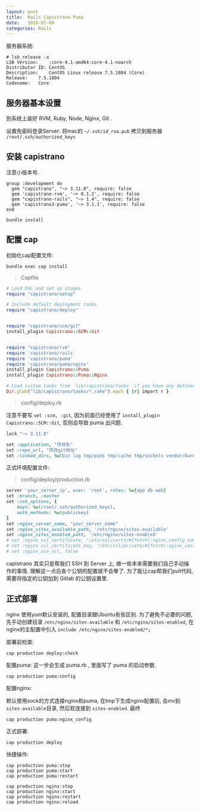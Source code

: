 ```yaml
---
layout: post
title:  Rails Capistrano Puma  
date:   2018-07-09
categories: Rails
---
```


服务器系统:

```text
# lsb_release -a
LSB Version:	:core-4.1-amd64:core-4.1-noarch
Distributor ID:	CentOS
Description:	CentOS Linux release 7.5.1804 (Core)
Release:	7.5.1804
Codename:	Core
```

## 服务器基本设置
到系统上装好 RVM, Ruby, Node, Nginx, Git .
 
设置免密码登录Server:
 将mac的 `~/.ssh/id_rsa.pub` 拷贝到服务器 `/root/.ssh/authorized_keys`
 
## 安装 capistrano

注意小版本号.

```text
group :development do
  gem "capistrano", "~> 3.11.0", require: false
  gem 'capistrano-rvm', '~> 0.1.2', require: false
  gem "capistrano-rails", "~> 1.4", require: false
  gem 'capistrano3-puma', '~> 3.1.1', require: false
end
```

```text
bundle install 
```

## 配置 cap

初始化cap配置文件:

```text
bundle exec cap install
```

> Capfile

```ruby
# Load DSL and set up stages
require "capistrano/setup"

# Include default deployment tasks
require "capistrano/deploy"


require "capistrano/scm/git"
install_plugin Capistrano::SCM::Git


require "capistrano/rvm"
require 'capistrano/rails'
require 'capistrano/puma'
require 'capistrano/puma/nginx'
install_plugin Capistrano::Puma
install_plugin Capistrano::Puma::Nginx

# Load custom tasks from `lib/capistrano/tasks` if you have any defined
Dir.glob("lib/capistrano/tasks/*.rake").each { |r| import r }

```



> config/deploy.rb

注意不要写 `set :scm, :git`, 因为前面已经使用了 `install_plugin Capistrano::SCM::Git`, 否则会导致 puma 出问题.

```ruby
lock "~> 3.11.0"

set :application, "项目名"
set :repo_url, "项目git地址"
set :linked_dirs, %w(bin log tmp/pids tmp/cache tmp/sockets vendor/bundle public/system)
```


正式环境配置文件:

> config/deploy/production.rb 

```ruby
server 'your_server_ip', user: 'root', roles: %w{app db web}
set :branch, :master
set :ssh_options, {
    keys: %w(/root/.ssh/authorized_keys),
    auth_methods: %w(publickey)
}
set :nginx_server_name, "your_server_name"
set :nginx_sites_available_path, '/etc/nginx/sites-available'
set :nginx_sites_enabled_path, '/etc/nginx/sites-enabled'
# set :nginx_ssl_certificate, "/etc/ssl/certs/#{fetch(:nginx_config_name)}.crt"
# set :nginx_ssl_certificate_key, "/etc/ssl/private/#{fetch(:nginx_config_name)}.key"
# set :nginx_use_ssl, false
```

capistrano 其实只是帮我们 SSH 到 Server 上, 做一些本来需要我们自己手动操作的事情. 
理解这一点后各个公钥的配置就不会晕了. 为了能让cap帮我们pull代码, 需要将指定的公钥加到 Gitlab 的公钥设置里.

## 正式部署

nginx 使用yum默认安装的, 配置目录跟Ubuntu有些区别.
为了避免不必要的问题, 先手动创建目录 `/etc/nginx/sites-available` 和 `/etc/nginx/sites-enabled`, 
在nginx的主配置中引入 `include /etc/nginx/sites-enabled/*;` 


部署前检查:

```
cap production deploy:check
```

配置puma:
这一步会生成 puma.rb , 里面写了 puma 的启动参数.
```
cap production puma:config
```

配置nginx:

默认使用sock的方式连接nginx和puma, 在tmp下生成nginx配置后, 会mv到 `sites-available`目录, 然后软连接到 `sites-enabled`.
最终

```
cap production puma:nginx_config
```

正式部署:

```
cap production deploy
```

快捷操作:

```
cap production puma:stop
cap production puma:start
cap production puma:restart

cap production nginx:stop
cap production nginx:start
cap production nginx:restart
cap production nginx:reload
```